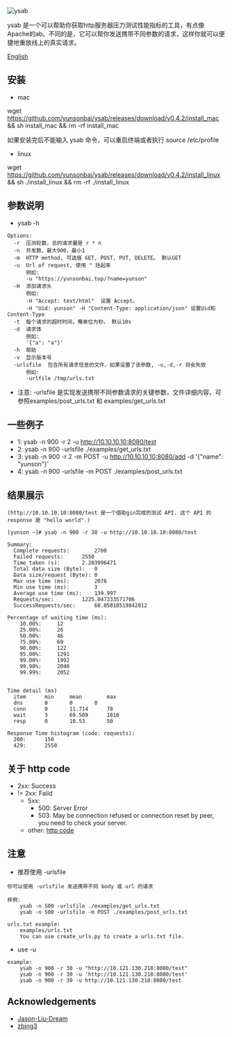 
![ysab](https://github.com/yunsonbai/ysab/blob/master/ysab2.jpeg)

ysab 是一个可以帮助你获取http服务器压力测试性能指标的工具，有点像Apache的ab。不同的是，它可以帮你发送携带不同参数的请求，这样你就可以便捷地重放线上的真实请求。

[English](./README-ENGLISH.md)

## 安装
* mac

wget https://github.com/yunsonbai/ysab/releases/download/v0.4.2/install_mac && sh install_mac && rm -rf install_mac

如果安装完后不能输入 ysab 命令，可以重启终端或者执行 source /etc/profile

* linux

wget https://github.com/yunsonbai/ysab/releases/download/v0.4.2/install_linux && sh ./install_linux && rm -rf ./install_linux

## 参数说明
* ysab -h

```
Options:
  -r  压测轮数，总的请求量是 r * n
  -n  并发数，最大900，最小1
  -m  HTTP method, 可选值 GET, POST, PUT, DELETE。 默认GET
  -u  Url of request, 使用 " 括起来
      例如: 
      -u "https://yunsonbai.top/?name=yunson"
  -H  添加请求头
      例如:
      -H "Accept: text/html"  设置 Accept。
      -H "Uid: yunson" -H "Content-Type: application/json" 设置Uid和Content-Type
  -t  每个请求的超时时间，俺单位为秒。 默认10s
  -d  请求体 
      例如:
      '{"a": "a"}'
  -h  帮助
  -v  显示版本号
  -urlsfile  包含所有请求信息的文件，如果设置了该参数, -u,-d,-r 将会失效
      例如:
      -urlfile /tmp/urls.txt
```

* 注意: -urlsfile 是实现发送携带不同参数请求的关键参数，文件详细内容，可参照examples/post_urls.txt 和 examples/get_urls.txt

## 一些例子
* 1: ysab -n 900 -r 2 -u http://10.10.10.10:8080/test
* 2: ysab -n 900 -urlsfile ./examples/get_urls.txt
* 3: ysab -n 900 -r 2 -m POST -u http://10.10.10.10:8080/add -d '{"name": "yunson"}'
* 4: ysab -n 900 -urlsfile -m POST ./examples/post_urls.txt

## 结果展示
```
(http://10.10.10.10:8080/test 是一个借助gin完成的测试 API. 这个 API 的 response 是 "hello world".)

[yunson ~]# ysab -n 900 -r 30 -u http://10.10.10.10:8080/test

Summary:
  Complete requests:		2700
  Failed requests:		2550
  Time taken (s):		2.203996471
  Total data size (Byte):	0
  Data size/request (Byte):	0
  Max use time (ms):		2076
  Min use time (ms):		3
  Average use time (ms):	139.997
  Requests/sec:			1225.047333571706
  SuccessRequests/sec:		68.05818519842812

Percentage of waiting time (ms):
    10.00%:		12
    25.00%:		26
    50.00%:		46
    75.00%:		69
    90.00%:		122
    95.00%:		1291
    99.00%:		1992
    99.90%:		2040
    99.99%:		2052


Time detail (ms)
  item		min		mean		max
  dns		0		0		0
  conn		0		11.714		78
  wait		3		69.509		1010
  resp		0		10.53		50

Response Time histogram (code: requests):
  200:		150
  429:		2550
```

## 关于 http code
* 2xx: Success
* != 2xx: Faild
    * 5xx:
        * 500: Server Error
        * 503: May be connection refused or connection reset by peer, you need to check your server.
    * other: [http code](https://en.wikipedia.org/wiki/List_of_HTTP_status_codes)

## 注意
* 推荐使用 -urlsfile
```
你可以使用 -urlsfile 发送携带不同 body 或 url 的请求

样例:
	ysab -n 500 -urlsfile ./examples/get_urls.txt
    ysab -n 500 -urlsfile -m POST ./examples/post_urls.txt

urls.txt example:
	examples/urls.txt
	You can use create_urls.py to create a urls.txt file.
```

* use -u

```
example:
    ysab -n 900 -r 30 -u "http://10.121.130.218:8080/test"
    ysab -n 900 -r 30 -u 'http://10.121.130.218:8080/test'
    ysab -n 900 -r 30 -u http://10.121.130.218:8080/test

```

## Acknowledgements
* [Jason-Liu-Dream](https://github.com/Jason-Liu-Dream)
* [zbing3](https://github.com/zbing3)

